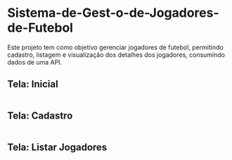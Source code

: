 # Sistema-de-Gest-o-de-Jogadores-de-Futebol
Este projeto tem como objetivo gerenciar jogadores de futebol, permitindo cadastro, listagem e visualização dos detalhes dos jogadores, consumindo dados de uma API.


## Tela: Inicial

<img src=""></img>

## Tela: Cadastro
<img src=""></img>
## Tela: Listar Jogadores
<img src=""></img>
